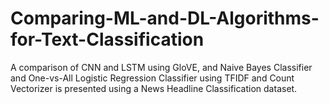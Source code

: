 # Comparing-ML-and-DL-Algorithms-for-Text-Classification
A comparison of CNN and LSTM using GloVE, and Naive Bayes Classifier and One-vs-All Logistic Regression Classifier using TFIDF and Count Vectorizer is presented using a News Headline Classification dataset.
